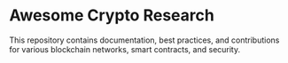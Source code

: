 # Awesome Crypto Research
This repository contains documentation, best practices, and contributions for various blockchain networks, smart contracts, and security.
